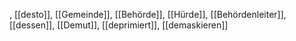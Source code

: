 , [[desto]], [[Gemeinde]], [[Behörde]], [[Hürde]], [[Behördenleiter]], [[dessen]], [[Demut]], [[deprimiert]], [[demaskieren]]